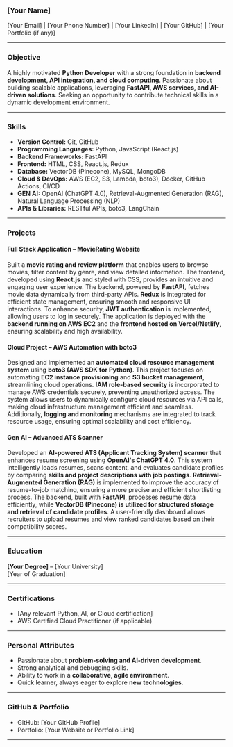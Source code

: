 ### **[Your Name]**  
[Your Email] | [Your Phone Number] | [Your LinkedIn] | [Your GitHub] | [Your Portfolio (if any)]  

---

### **Objective**  
A highly motivated **Python Developer** with a strong foundation in **backend development, API integration, and cloud computing**. Passionate about building scalable applications, leveraging **FastAPI, AWS services, and AI-driven solutions**. Seeking an opportunity to contribute technical skills in a dynamic development environment.  

---

### **Skills**  
- **Version Control:** Git, GitHub  
- **Programming Languages:** Python, JavaScript (React.js)  
- **Backend Frameworks:** FastAPI  
- **Frontend:** HTML, CSS, React.js, Redux  
- **Database:** VectorDB (Pinecone), MySQL, MongoDB  
- **Cloud & DevOps:** AWS (EC2, S3, Lambda, boto3), Docker, GitHub Actions, CI/CD  
- **GEN AI:** OpenAI (ChatGPT 4.0), Retrieval-Augmented Generation (RAG), Natural Language Processing (NLP)  
- **APIs & Libraries:** RESTful APIs, boto3, LangChain  

---

### **Projects**  

#### **Full Stack Application – MovieRating Website**  
Built a **movie rating and review platform** that enables users to browse movies, filter content by genre, and view detailed information. The frontend, developed using **React.js** and styled with CSS, provides an intuitive and engaging user experience. The backend, powered by **FastAPI**, fetches movie data dynamically from third-party APIs. **Redux** is integrated for efficient state management, ensuring smooth and responsive UI interactions. To enhance security, **JWT authentication** is implemented, allowing users to log in securely. The application is deployed with the **backend running on AWS EC2** and the **frontend hosted on Vercel/Netlify**, ensuring scalability and high availability.  

#### **Cloud Project – AWS Automation with boto3**  
Designed and implemented an **automated cloud resource management system** using **boto3 (AWS SDK for Python)**. This project focuses on automating **EC2 instance provisioning** and **S3 bucket management**, streamlining cloud operations. **IAM role-based security** is incorporated to manage AWS credentials securely, preventing unauthorized access. The system allows users to dynamically configure cloud resources via API calls, making cloud infrastructure management efficient and seamless. Additionally, **logging and monitoring** mechanisms are integrated to track resource usage, ensuring optimal scalability and cost efficiency.  

#### **Gen AI – Advanced ATS Scanner**  
Developed an **AI-powered ATS (Applicant Tracking System) scanner** that enhances resume screening using **OpenAI's ChatGPT 4.0**. This system intelligently loads resumes, scans content, and evaluates candidate profiles by comparing **skills and project descriptions with job postings**. **Retrieval-Augmented Generation (RAG)** is implemented to improve the accuracy of resume-to-job matching, ensuring a more precise and efficient shortlisting process. The backend, built with **FastAPI**, processes resume data efficiently, while **VectorDB (Pinecone) is utilized for structured storage and retrieval of candidate profiles**. A user-friendly dashboard allows recruiters to upload resumes and view ranked candidates based on their compatibility scores.  

---

### **Education**  
**[Your Degree]** – [Your University]  
[Year of Graduation]  

---

### **Certifications**  
- [Any relevant Python, AI, or Cloud certification]  
- AWS Certified Cloud Practitioner (if applicable)  

---

### **Personal Attributes**  
- Passionate about **problem-solving and AI-driven development**.  
- Strong analytical and debugging skills.  
- Ability to work in a **collaborative, agile environment**.  
- Quick learner, always eager to explore **new technologies**.  

---

### **GitHub & Portfolio**  
- GitHub: [Your GitHub Profile]  
- Portfolio: [Your Website or Portfolio Link]  

---

